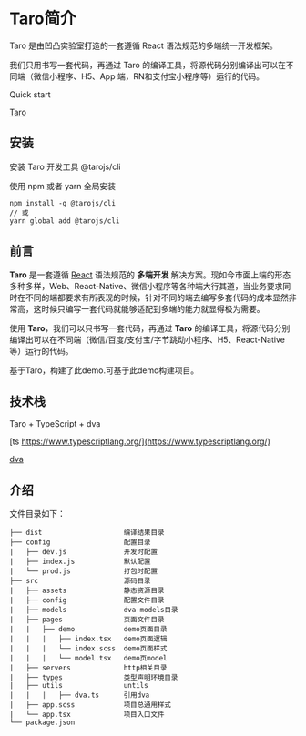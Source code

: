 # Taro简介
Taro 是由凹凸实验室打造的一套遵循 React 语法规范的多端统一开发框架。

我们只用书写一套代码，再通过 Taro 的编译工具，将源代码分别编译出可以在不同端（微信小程序、H5、App 端，RN和支付宝小程序等）运行的代码。

Quick start

[Taro](https://taro-docs.jd.com/taro/docs/GETTING-STARTED.html)

## 安装

安装 Taro 开发工具 @tarojs/cli

使用 npm 或者 yarn 全局安装

```
npm install -g @tarojs/cli
// 或
yarn global add @tarojs/cli
```

## 前言

**Taro** 是一套遵循 [React](https://reactjs.org/) 语法规范的 **多端开发** 解决方案。现如今市面上端的形态多种多样，Web、React-Native、微信小程序等各种端大行其道，当业务要求同时在不同的端都要求有所表现的时候，针对不同的端去编写多套代码的成本显然非常高，这时候只编写一套代码就能够适配到多端的能力就显得极为需要。

使用 **Taro**，我们可以只书写一套代码，再通过 **Taro** 的编译工具，将源代码分别编译出可以在不同端（微信/百度/支付宝/字节跳动小程序、H5、React-Native 等）运行的代码。

基于Taro，构建了此demo.可基于此demo构建项目。

## 技术栈

Taro + TypeScript + dva

[ts https://www.typescriptlang.org/](https://www.typescriptlang.org/)

[dva](https://github.com/dvajs/dva)

## 介绍

文件目录如下：

```
├── dist                    编译结果目录
├── config                  配置目录
|   ├── dev.js              开发时配置
|   ├── index.js            默认配置
|   └── prod.js             打包时配置
├── src                     源码目录
|   ├── assets              静态资源目录
|   ├── config              配置文件目录
|   ├── models              dva models目录
|   ├── pages               页面文件目录
|   |   ├── demo            demo页面目录
|   |   |   ├── index.tsx   demo页面逻辑
|   |   |   └── index.scss  demo页面样式
|   |   |   └── model.tsx   demo页model
|   ├── servers             http相关目录
|   ├── types               类型声明环境目录
|   ├── utils               untils
|   |   |   ├── dva.ts      引用dva
|   ├── app.scss            项目总通用样式
|   └── app.tsx             项目入口文件
└── package.json
```